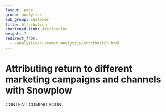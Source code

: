 ```yaml
---
layout: page
group: analytics
sub_group: customer
title: Attribution
shortened-link: Attribution
weight: 7
redirect_from:
  - /analytics/customer-analytics/attribution.html
---
```


# Attributing return to different marketing campaigns and channels with Snowplow

CONTENT COMING SOON